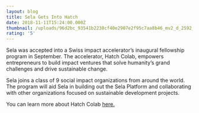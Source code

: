 ```yaml
---
layout: blog
title: Sela Gets Into Hatch
date: 2018-11-11T15:24:00.000Z
thumbnail: /uploads/96d2bc_93541b2238cf40e2907e2f95c7aa8b46_mv2_d_2592_1728_s_2.webp
rating: '5'
---
```

Sela was accepted into a Swiss impact accelerator’s inaugural fellowship program in September. The accelerator, Hatch Colab, empowers entrepreneurs to build impact ventures that solve humanity’s grand challenges and drive sustainable change.



Sela joins a class of 9 social impact organizations from around the world. The program will aid Sela in building out the Sela Platform and collaborating with other organizations focused on sustainable development projects.



 



You can learn more about Hatch Colab [here.](http://hatchcolab.ch/)
